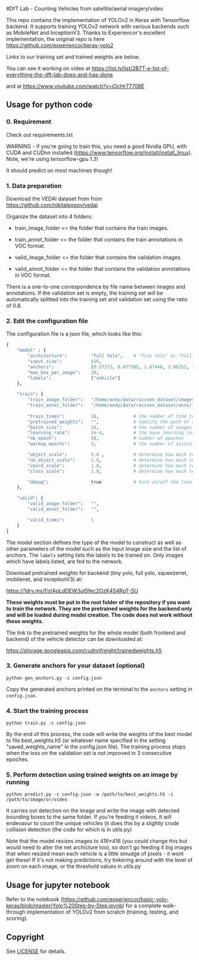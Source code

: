 #DfT Lab  - Counting Vehicles from satellite/aerial imagery/video


This repo contains the implementation of YOLOv2 in Keras with Tensorflow backend. It supports training YOLOv2 network with various backends such as MobileNet and InceptionV3. Thanks to Experiencor's excellent implementation, the original repo is here https://github.com/experiencor/keras-yolo2

Links to our training set and trained weights are below.

You can see it working on video at https://list.ly/list/2B7T-a-list-of-everything-the-dft-lab-does-and-has-done 

and at https://www.youtube.com/watch?v=iOcHr77708E


## Usage for python code

### 0. Requirement

Check out requirements.txt

WARNING - if you're going to train this, you need a good Nvidia GPU, with CUDA and CUDnn installed (https://www.tensorflow.org/install/install_linux). Note, we're using tensorflow-gpu 1.3!

It should predict on most machines though!

### 1. Data preparation
Download the VEDAI dataset from from https://github.com/nikitalpopov/vedai

Organize the dataset into 4 folders:

+ train_image_folder <= the folder that contains the train images.

+ train_annot_folder <= the folder that contains the train annotations in VOC format.

+ valid_image_folder <= the folder that contains the validation images.

+ valid_annot_folder <= the folder that contains the validation annotations in VOC format.
    
There is a one-to-one correspondence by file name between images and annotations. If the validation set is empty, the training set will be automatically splitted into the training set and validation set using the ratio of 0.8.

### 2. Edit the configuration file
The configuration file is a json file, which looks like this:

```python
{
    "model" : {
        "architecture":         "Full Yolo",    # "Tiny Yolo" or "Full Yolo" or "MobileNet" or "SqueezeNet" or "Inception3"
        "input_size":           416,
        "anchors":              [0.57273, 0.677385, 1.87446, 2.06253, 3.33843, 5.47434, 7.88282, 3.52778, 9.77052, 9.16828],
        "max_box_per_image":    10,        
        "labels":               ["vehicle"]
    },

    "train": {
        "train_image_folder":   "/home/andy/data/raccoon_dataset/images/",
        "train_annot_folder":   "/home/andy/data/raccoon_dataset/anns/",      
          
        "train_times":          10,             # the number of time to cycle through the training set, useful for small datasets
        "pretrained_weights":   "",             # specify the path of the pretrained weights, but it's fine to start from scratch
        "batch_size":           16,             # the number of images to read in each batch
        "learning_rate":        1e-4,           # the base learning rate of the default Adam rate scheduler
        "nb_epoch":             50,             # number of epoches
        "warmup_epochs":        3,              # the number of initial epochs during which the sizes of the 5 boxes in each cell is forced to match the sizes of the 5 anchors, this trick seems to improve precision emperically

        "object_scale":         5.0 ,           # determine how much to penalize wrong prediction of confidence of object predictors
        "no_object_scale":      1.0,            # determine how much to penalize wrong prediction of confidence of non-object predictors
        "coord_scale":          1.0,            # determine how much to penalize wrong position and size predictions (x, y, w, h)
        "class_scale":          1.0,            # determine how much to penalize wrong class prediction

        "debug":                true            # turn on/off the line that prints current confidence, position, size, class losses and recall
    },

    "valid": {
        "valid_image_folder":   "",
        "valid_annot_folder":   "",

        "valid_times":          1
    }
}

```

The model section defines the type of the model to construct as well as other parameters of the model such as the input image size and the list of anchors. The ```labels``` setting lists the labels to be trained on. Only images which have labels listed, are fed to the network.  

Download pretrained weights for backend (tiny yolo, full yolo, squeezenet, mobilenet, and inceptionV3) at:

https://1drv.ms/f/s!ApLdDEW3ut5fec2OzK4S4RpT-SU

**These weights must be put in the root folder of the repository if you want to train the network. They are the pretrained weights for the backend only and will be loaded during model creation. The code does not work without these weights.**

The link to the pretrained weights for the whole model (both frontend and backend) of the vehicle detector can be downloaded at:

https://storage.googleapis.com/cudnnfreight/trainedweights.h5

### 3. Generate anchors for your dataset (optional)

`python gen_anchors.py -c config.json`

Copy the generated anchors printed on the terminal to the ```anchors``` setting in ```config.json```.

### 4. Start the training process

`python train.py -c config.json`



By the end of this process, the code will write the weights of the best model to file best_weights.h5 (or whatever name specified in the setting "saved_weights_name" in the config.json file). The training process stops when the loss on the validation set is not improved in 3 consecutive epoches.

### 5. Perform detection using trained weights on an image by running
`python predict.py -c config.json -w /path/to/best_weights.h5 -i /path/to/image/or/video`

It carries out detection on the image and write the image with detected bounding boxes to the same folder. If you're feeding it videos, it will endevaour to count the unique vehicles (it does this by a slightly crude collision detection (the code for which is in utils.py)

Note that the model resizes images to 416*416 (you could change this but would need to alter the net archicture too), so don't go feeding it big images that when resized mean each vehicle is a little smudge of pixels - it wont get these! If it's not making predictions, try tinkering around with the level of zoom on each image, or the threshold values in utils.py 

## Usage for jupyter notebook

Refer to the notebook (https://github.com/experiencor/basic-yolo-keras/blob/master/Yolo%20Step-by-Step.ipynb) for a complete walk-through implementation of YOLOv2 from scratch (training, testing, and scoring).


## Copyright

See [LICENSE](LICENSE) for details.
